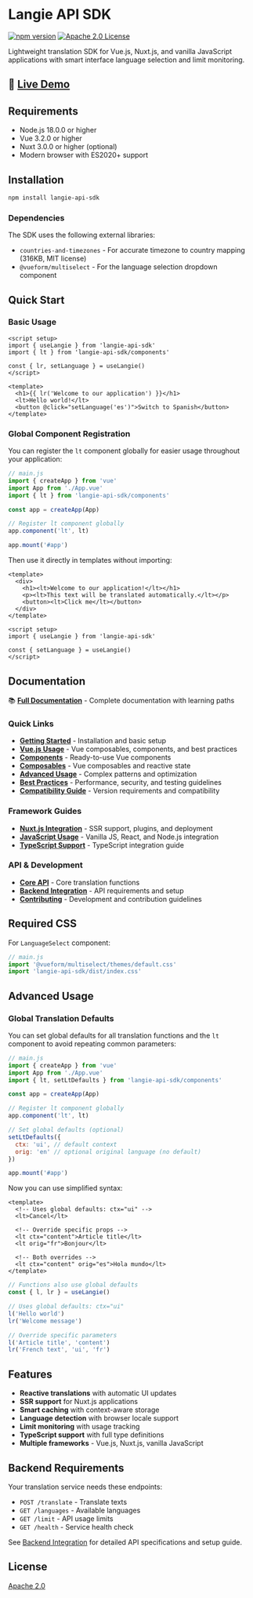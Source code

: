 # Langie API SDK

[![npm version](https://img.shields.io/npm/v/langie-api-sdk.svg?style=flat)](https://www.npmjs.com/package/langie-api-sdk)
[![Apache 2.0 License](https://img.shields.io/badge/license-Apache%202.0-blue.svg)](LICENSE)

Lightweight translation SDK for Vue.js, Nuxt.js, and vanilla JavaScript applications with smart interface language selection and limit monitoring.

## 🚀 [Live Demo](https://langie-demo.netlify.app/)

## Requirements

- Node.js 18.0.0 or higher
- Vue 3.2.0 or higher
- Nuxt 3.0.0 or higher (optional)
- Modern browser with ES2020+ support

## Installation

```bash
npm install langie-api-sdk
```

### Dependencies

The SDK uses the following external libraries:

- `countries-and-timezones` - For accurate timezone to country mapping (316KB, MIT license)
- `@vueform/multiselect` - For the language selection dropdown component

## Quick Start

### Basic Usage

```vue
<script setup>
import { useLangie } from 'langie-api-sdk'
import { lt } from 'langie-api-sdk/components'

const { lr, setLanguage } = useLangie()
</script>

<template>
  <h1>{{ lr('Welcome to our application') }}</h1>
  <lt>Hello world!</lt>
  <button @click="setLanguage('es')">Switch to Spanish</button>
</template>
```

### Global Component Registration

You can register the `lt` component globally for easier usage throughout your application:

```javascript
// main.js
import { createApp } from 'vue'
import App from './App.vue'
import { lt } from 'langie-api-sdk/components'

const app = createApp(App)

// Register lt component globally
app.component('lt', lt)

app.mount('#app')
```

Then use it directly in templates without importing:

```vue
<template>
  <div>
    <h1><lt>Welcome to our application!</lt></h1>
    <p><lt>This text will be translated automatically.</lt></p>
    <button><lt>Click me</lt></button>
  </div>
</template>

<script setup>
import { useLangie } from 'langie-api-sdk'

const { setLanguage } = useLangie()
</script>
```

## Documentation

📚 **[Full Documentation](./docs/README.md)** - Complete documentation with learning paths

### Quick Links

- **[Getting Started](./docs/getting-started.md)** - Installation and basic setup
- **[Vue.js Usage](./docs/vue.md)** - Vue composables, components, and best practices
- **[Components](./docs/components.md)** - Ready-to-use Vue components
- **[Composables](./docs/composables.md)** - Vue composables and reactive state
- **[Advanced Usage](./docs/advanced-usage.md)** - Complex patterns and optimization
- **[Best Practices](./docs/best-practices.md)** - Performance, security, and testing guidelines
- **[Compatibility Guide](./COMPATIBILITY.md)** - Version requirements and compatibility

### Framework Guides

- **[Nuxt.js Integration](./docs/nuxt.md)** - SSR support, plugins, and deployment
- **[JavaScript Usage](./docs/javascript.md)** - Vanilla JS, React, and Node.js integration
- **[TypeScript Support](./docs/typescript.md)** - TypeScript integration guide

### API & Development

- **[Core API](./docs/core-api.md)** - Core translation functions
- **[Backend Integration](./docs/backend-integration.md)** - API requirements and setup
- **[Contributing](./docs/contributing.md)** - Development and contribution guidelines

## Required CSS

For `LanguageSelect` component:

```js
// main.js
import '@vueform/multiselect/themes/default.css'
import 'langie-api-sdk/dist/index.css'
```

## Advanced Usage

### Global Translation Defaults

You can set global defaults for all translation functions and the `lt` component to avoid repeating common parameters:

```javascript
// main.js
import { createApp } from 'vue'
import App from './App.vue'
import { lt, setLtDefaults } from 'langie-api-sdk/components'

const app = createApp(App)

// Register lt component globally
app.component('lt', lt)

// Set global defaults (optional)
setLtDefaults({
  ctx: 'ui', // default context
  orig: 'en' // optional original language (no default)
})

app.mount('#app')
```

Now you can use simplified syntax:

```vue
<template>
  <!-- Uses global defaults: ctx="ui" -->
  <lt>Cancel</lt>

  <!-- Override specific props -->
  <lt ctx="content">Article title</lt>
  <lt orig="fr">Bonjour</lt>

  <!-- Both overrides -->
  <lt ctx="content" orig="es">Hola mundo</lt>
</template>
```

```javascript
// Functions also use global defaults
const { l, lr } = useLangie()

// Uses global defaults: ctx="ui"
l('Hello world')
lr('Welcome message')

// Override specific parameters
l('Article title', 'content')
lr('French text', 'ui', 'fr')
```

## Features

- **Reactive translations** with automatic UI updates
- **SSR support** for Nuxt.js applications
- **Smart caching** with context-aware storage
- **Language detection** with browser locale support
- **Limit monitoring** with usage tracking
- **TypeScript support** with full type definitions
- **Multiple frameworks** - Vue.js, Nuxt.js, vanilla JavaScript

## Backend Requirements

Your translation service needs these endpoints:

- `POST /translate` - Translate texts
- `GET /languages` - Available languages
- `GET /limit` - API usage limits
- `GET /health` - Service health check

See [Backend Integration](./docs/backend-integration.md) for detailed API specifications and setup guide.

## License

[Apache 2.0](LICENSE)
